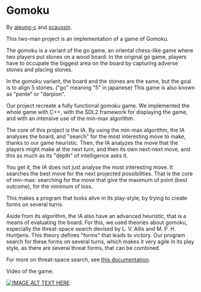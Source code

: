 # Gomoku
By [aleung-c](https://github.com/aleung-c) and [scaussin](https://github.com/scaussin).

This two-man project is an implementation of a game of Gomoku.

The gomoku is a variant of the go game, an oriental chess-like game where two players put stones on a wood board.
In the original go game, players have to occupate the biggest area on the board by capturing adverse stones and placing stones.

In the gomoku variant, the board and the stones are the same, but the goal is to align 5 stones. ("go" meaning "5" in japanese)
This game is also known as "pente" or "darpion".

Our project recreate a fully functional gomoku game. We implemented the whole game with C++, with the SDL2 framework for
displaying the game, and with an intensive use of the min-max algorithm.

The core of this project is the IA. By using the min-max algorithm, the IA analyses the board, and "search" for the most interesting
move to make, thanks to our game heuristic. Then, the IA analyzes the move that the players might make at the next turn, and then
its own next-next move, and this as much as its "depth" of intelligence asks it.

You get it, the IA does not just analyse the most interesting move. It searches the best move for the next projected possibilities.
That is the core of min-max: searching for the move that give the maximum of point (best outcome), for the minimum of loss.

This makes a program that looks alive in its play-style, by trying to create forms on several turns.

Aside from its algorithm, the IA also have an advanced heuristic, that is a means of evaluating the board. For this, we used theories
about gomoku, especially the threat-space search devised by L. V. Allis and M. P. H. Huntjens. This theory defines "forms" that leads
to victory. Our program search for these forms on several turns, which makes it very agile in its play style, as there are several
threat forms, that can be combined.

For more on threat-space search, see [this documentation](http://www.renju.nu/wp-content/uploads/sites/46/2016/09/Go-Moku.pdf).

Video of the game:

[![IMAGE ALT TEXT HERE](https://img.youtube.com/vi/A97sY5tTSNk/0.jpg)](https://www.youtube.com/watch?v=A97sY5tTSNk)

